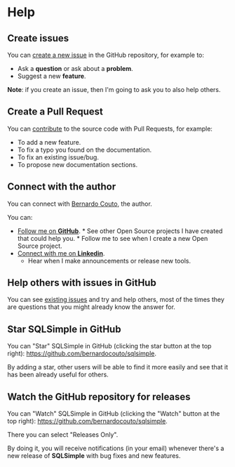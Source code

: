 # Help

## Create issues

You can <a href="https://github.com/bernardocouto/sqlsimple/issues/new/choose" class="external-link" target="_blank">create a new issue</a> in the GitHub repository, for example to:

* Ask a **question** or ask about a **problem**.
* Suggest a new **feature**.

**Note**: if you create an issue, then I'm going to ask you to also help others.

## Create a Pull Request

You can [contribute](contributing.md) to the source code with Pull Requests, for example:

* To add a new feature.
* To fix a typo you found on the documentation.
* To fix an existing issue/bug.
* To propose new documentation sections.

## Connect with the author

You can connect with <a href="https://bernardocouto.com" class="external-link" target="_blank">Bernardo Couto</a>, the author.

You can:

* <a href="https://github.com/bernardocouto" class="external-link" target="_blank">Follow me on **GitHub**</a>.
      * See other Open Source projects I have created that could help you.
      * Follow me to see when I create a new Open Source project.
* <a href="https://www.linkedin.com/in/bernardocouto" class="external-link" target="_blank">Connect with me on **Linkedin**</a>.
    * Hear when I make announcements or release new tools.

## Help others with issues in GitHub

You can see <a href="https://github.com/bernardocouto/sqlsimple/issues" class="external-link" target="_blank">existing issues</a> and try and help others, most of the times they are questions that you might already know the answer for.

## Star **SQLSimple** in GitHub

You can "Star" SQLSimple in GitHub (clicking the star button at the top right): <a href="https://github.com/bernardocouto/sqlsimple" class="external-link" target="_blank">https://github.com/bernardocouto/sqlsimple</a>.

By adding a star, other users will be able to find it more easily and see that it has been already useful for others.

## Watch the GitHub repository for releases

You can "Watch" SQLSimple in GitHub (clicking the "Watch" button at the top right): <a href="https://github.com/bernardocouto/sqlsimple" class="external-link" target="_blank">https://github.com/bernardocouto/sqlsimple</a>.

There you can select "Releases Only".

By doing it, you will receive notifications (in your email) whenever there's a new release of **SQLSimple** with bug fixes and new features.
